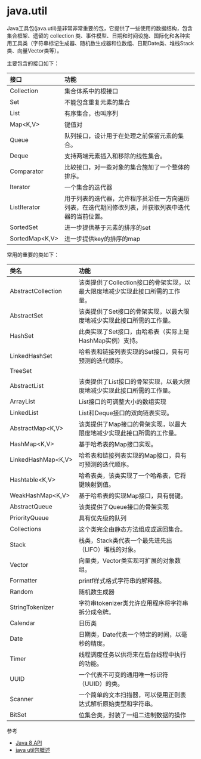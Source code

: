 # java.util

Java工具包(java.util)是非常非常重要的包，它提供了一些使用的数据结构，包含集合框架、遗留的 collection 类、事件模型、日期和时间设施、国际化和各种实用工具类（字符串标记生成器、随机数生成器和位数组、日期Date类、堆栈Stack类、向量Vector类等）。

主要包含的接口如下：

| 接口 | 功能 |
| :------------- | :------------- |
| Collection<E> |  集合体系中的根接口|
|Set<E>	   |  不能包含重复元素的集合 |
|List<E>   |有序集合，也叫序列|
|Map<K,V>  | 键值对  |
|Queue<E>   | 队列接口，设计用于在处理之前保留元素的集合。|
|Deque<E>   | 支持两端元素插入和移除的线性集合。  |
| Comparator<T>	 | 比较接口，对一些对象的集合施加了一个整体的排序。   |
|  Iterator<E> | 一个集合的迭代器   |
|  ListIterator<E> |  用于列表的迭代器，允许程序员沿任一方向遍历列表，在迭代期间修改列表，并获取列表中迭代器的当前位置。 |
|SortedSet<E>   | 进一步提供基于元素的排序的set  |
|SortedMap<K,V>   |  进一步提供key的排序的map |


常用的重要的类如下：

| 类名 | 功能 |
| :------------- | :------------- |
| AbstractCollection<E>	       | 该类提供了Collection接口的骨架实现，以最大限度地减少实现此接口所需的工作量。       |
|AbstractSet<E>   | 该类提供了Set接口的骨架实现，以最大限度地减少实现此接口所需的工作量。  |
|HashSet<E>|此类实现了Set接口，由哈希表（实际上是HashMap实例）支持。|
|LinkedHashSet<E> |  哈希表和链接列表实现的Set接口，具有可预测的迭代顺序。 |
|TreeSet   |   |
|AbstractList<E> |   该类提供了List接口的骨架实现，以最大限度地减少实现此接口所需的工作量。  |
|ArrayList<E>	 | List接口的可调整大小的数组实现  |
|LinkedList<E>   | List和Deque接口的双向链表实现。  |
|AbstractMap<K,V> |该类提供了Map接口的骨架实现，以最大限度地减少实现此接口所需的工作量。   |
|HashMap<K,V>|基于哈希表的Map接口实现。|
|LinkedHashMap<K,V>	|哈希表和链接列表实现的Map接口，具有可预测的迭代顺序。|
|Hashtable<K,V>   |   哈希表类，该类实现了一个哈希表，它将键映射到值。|
|WeakHashMap<K,V>   |  基于哈希表的实现Map接口，具有弱键。 |
|AbstractQueue<E>   |  该类提供了Queue接口的骨架实现 |
|PriorityQueue<E>   |  具有优先级的队列 |
|Collections   | 这个类完全由静态方法组成或返回集合。  |
|Stack<E>	   |  栈类，Stack类代表一个最先进先出（LIFO）堆栈的对象。 |
|Vector<E>   | 向量类，Vector类实现可扩展的对象数组。  |
|Formatter   |  printf样式格式字符串的解释器。 |
|  Random |  随机数生成器 |
| StringTokenizer	|   字符串tokenizer类允许应用程序将字符串拆分成令牌。|
|Calendar   |  日历类 |
|  Date | 日期类，Date代表一个特定的时间，以毫秒的精度。  |
|Timer   |  线程调度任务以供将来在后台线程中执行的功能。 |
|UUID   |   一个代表不可变的通用唯一标识符（UUID）的类。|
|Scanner   |  一个简单的文本扫描器，可以使用正则表达式解析原始类型和字符串。 |
|BitSet   |  位集合类，封装了一组二进制数据的操作 |


参考
* [Java 8 API](https://docs.oracle.com/javase/8/docs/api/java/util/package-summary.html)
* [java util包概述](http://www.cnblogs.com/frankliiu-java/articles/1944276.html)
